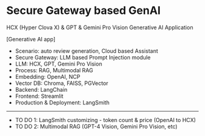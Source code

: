 # Secure Gateway based GenAI
HCX (Hyper Clova X) & GPT & Gemini Pro Vision Generative AI Application

[Generative AI app]
- Scenario: auto review generation, Cloud based Assistant
- Secure Gateway: LLM based Prompt Injection module
- LLM: HCX, GPT, Gemini Pro Vision
- Process: RAG, Multimodal RAG
- Embedding: OpenAI, NCP
- Vector DB: Chroma, FAISS, PGVector
- Backend: LangChain
- Frontend: Streamlit
- Production & Deployment: LangSmith
-----
- TO DO 1: LangSmith customizing - token count & price (OpenAI to HCX)
- TO DO 2: Multimodal RAG (GPT-4 Vision, Gemini Pro Vision, etc)
